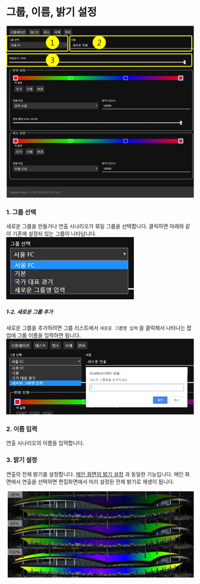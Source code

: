 # 그룹, 이름, 밝기 설정
![그룹 이름 밝기 설정](../image/set/group_name_bright.jpg)

### 1. 그룹 선택
새로운 그룹을 만들거나 연출 시나리오가 묶일 그룹을 선택합니다.
클릭하면 아래와 같이 기존에 설정되 있는 그룹이 나타납니다.
![그룹 설정](../image/set/group.jpg)

##### 1-2. 새로운 그룹 추가 
새로운 그룹을 추가하려면 그룹 리스트에서 `새로운 그룹명 입력` 을 클릭해서 나타나는 팝업에 그룹 이름을 입력하면 됩니다.
![새로운 그룹 설정](../image/set/new_group.jpg)

### 2. 이름 입력
연출 시나리오의 이름을 입력합니다.

### 3. 밝기 설정
연출의 전체 밝기를 설정합니다.
[메인 화면의 밝기 설정](../main/control/basic.md#2-%EC%A0%84%EC%B2%B4-%EB%B0%9D%EA%B8%B0-%EC%A0%9C%EC%96%B4) 과 동일한 기능입니다.
메인 화면에서 연출을 선택하면 편집화면에서 미리 설정된 전체 밝기로 재생이 됩니다.

![밝기 제어](../image/set/전체밝기.png)

